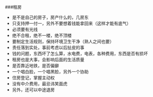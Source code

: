 ###租房

- 是不是自己的房子，房产什么的，几房东
- 只支持押一付一，另外不要想着钱能拿回来（这样才能有底气）
- 必须要有光线
- 绝不合租，绝不一楼，绝不顶楼
- 要制定生活规则，保持环境卫生干净（熟人之间也要）
- 责任落到实处，事前考虑以后扯皮的事
- 钱的问题，东西坏了怎么算，水电费，电表，各种费用，东西是否有损坏
- 租房也是大事，会影响后面的生活质量
- 是否靠近地铁，是否偏僻
- 一个唱白脸，一个唱黑脸，另外一个协助
- 住房登记，掌握主动权
- 没有中介费用，最忌讳笑面虎
- 另外，还可以中途退房